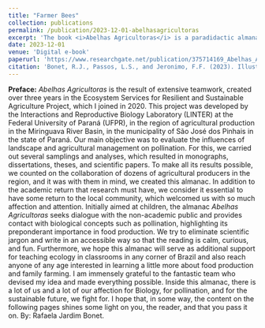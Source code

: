 ```yaml
---
title: "Farmer Bees"
collection: publications
permalink: /publication/2023-12-01-abelhasagricultoras
excerpt: 'The book <i>Abelhas Agricultoras</i> is a paradidactic almanac to help teach children about the biology and ecology of pollination.'
date: 2023-12-01
venue: 'Digital e-book'
paperurl: 'https://www.researchgate.net/publication/375714169_Abelhas_Agricultoras'
citation: 'Bonet, R.J., Passos, L.S., and Jeronimo, F.F. (2023). Illustrated by Restrepo-González, A. &quot;<i>Abelhas Agriculturas</i>.&quot; Curitiba, Authors' edition, 51 pp.'
---
```


<b>Preface:</b> <i>Abelhas Agricultoras</i> is the result of extensive teamwork, created over three years in the Ecosystem Services for Resilient and Sustainable Agriculture Project, which I joined in 2020. This project was developed by the Interactions and Reproductive Biology Laboratory (LINTER) at the Federal University of Paraná (UFPR), in the region of agricultural production in the Miringuava River Basin, in the municipality of São José dos Pinhais in the state of Paraná. Our main objective was to evaluate the influences of landscape and agricultural management on pollination. For this, we carried out several samplings and analyses, which resulted in monographs, dissertations, theses, and scientific papers. To make all its results possible, we counted on the collaboration of dozens of agricultural producers in the region, and it was with them in mind, we created this almanac. In addition to the academic return that research must have, we consider it essential to have some return to the local community, which welcomed us with so much affection and attention. Initially aimed at children, the almanac <i>Abelhas Agricultoras</i> seeks dialogue with the non-academic public and provides contact with biological concepts such as pollination, highlighting its preponderant importance in food production. We try to eliminate scientific jargon and write in an accessible way so that the reading is calm, curious, and fun. Furthermore, we hope this almanac will serve as additional support for teaching ecology in classrooms in any corner of Brazil and also reach anyone of any age interested in learning a little more about food production and family farming. I am immensely grateful to the fantastic team who devised my idea and made everything possible. Inside this almanac, there is a lot of us and a lot of our affection for Biology, for pollination, and for the sustainable future, we fight for. I hope that, in some way, the content on the following pages shines some light on you, the reader, and that you pass it on. By: Rafaela Jardim Bonet.